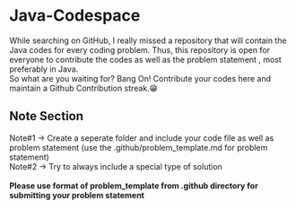 # Java-Codespace
While searching on GitHub, I really missed a repository that will contain the Java codes for every coding problem.
Thus, this repository is open for everyone to contribute the codes as well as the problem statement , most preferably in Java.
<br>
So what are you waiting for? Bang On! Contribute your codes here and maintain a Github Contribution streak.😁<br>
## Note Section
Note#1 -> Create a seperate folder and include your code file as well as problem statement (use the .github/problem_template.md for problem statement)
<br>
Note#2 -> Try to always include a special type of solution <br>
<br>
**Please use format of problem_template from .github directory for submitting your problem statement**
